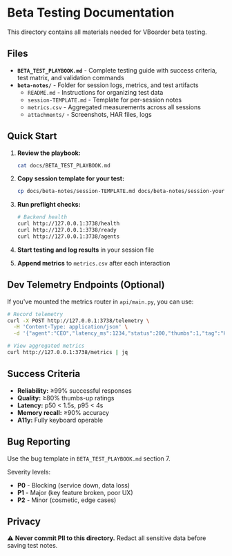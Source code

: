 # Beta Testing Documentation

This directory contains all materials needed for VBoarder beta testing.

## Files

- **`BETA_TEST_PLAYBOOK.md`** - Complete testing guide with success criteria, test matrix, and validation commands
- **`beta-notes/`** - Folder for session logs, metrics, and test artifacts
  - `README.md` - Instructions for organizing test data
  - `session-TEMPLATE.md` - Template for per-session notes
  - `metrics.csv` - Aggregated measurements across all sessions
  - `attachments/` - Screenshots, HAR files, logs

## Quick Start

1. **Review the playbook:**

   ```bash
   cat docs/BETA_TEST_PLAYBOOK.md
   ```

2. **Copy session template for your test:**

   ```bash
   cp docs/beta-notes/session-TEMPLATE.md docs/beta-notes/session-yourname-2025-10-14.md
   ```

3. **Run preflight checks:**

   ```bash
   # Backend health
   curl http://127.0.0.1:3738/health
   curl http://127.0.0.1:3738/ready
   curl http://127.0.0.1:3738/agents
   ```

4. **Start testing and log results** in your session file

5. **Append metrics** to `metrics.csv` after each interaction

## Dev Telemetry Endpoints (Optional)

If you've mounted the metrics router in `api/main.py`, you can use:

```bash
# Record telemetry
curl -X POST http://127.0.0.1:3738/telemetry \
  -H 'Content-Type: application/json' \
  -d '{"agent":"CEO","latency_ms":1234,"status":200,"thumbs":1,"tag":"Helpful"}'

# View aggregated metrics
curl http://127.0.0.1:3738/metrics | jq
```

## Success Criteria

- **Reliability:** ≥99% successful responses
- **Quality:** ≥80% thumbs-up ratings
- **Latency:** p50 < 1.5s, p95 < 4s
- **Memory recall:** ≥90% accuracy
- **A11y:** Fully keyboard operable

## Bug Reporting

Use the bug template in `BETA_TEST_PLAYBOOK.md` section 7.

Severity levels:

- **P0** - Blocking (service down, data loss)
- **P1** - Major (key feature broken, poor UX)
- **P2** - Minor (cosmetic, edge cases)

## Privacy

⚠️ **Never commit PII to this directory.** Redact all sensitive data before saving test notes.
